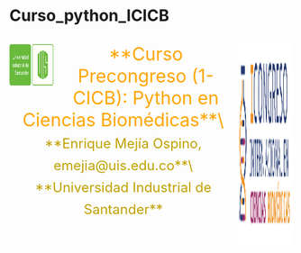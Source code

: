 # Curso_python_ICICB
<img src="logosimbolo1.gif" width="80" height="80" align="left"/>

<img src="logo.svg" width="100" height="360" align="right"/>
<font color='orange' size=6 align='center'><p style='text-align: center;'>**Curso Precongreso (1-CICB): Python en Ciencias Biomédicas**\
<font color=cian size=5 align='center'>**Enrique Mejía Ospino, emejia@uis.edu.co**\
<font color=cian size=5 align='center'>**Universidad Industrial de Santander**
